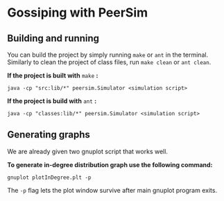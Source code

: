 # Gossiping with PeerSim

## Building and running ##

You can build the project by simply running `make` or `ant` in the terminal.  Similarly to clean the project of class files, run `make clean` or `ant clean`.

**If the project is built with** `make` **:**

`java -cp "src:lib/*" peersim.Simulator <simulation script>`

**If the project is build with** `ant` **:**

`java -cp "classes:lib/*" peersim.Simulator <simulation script>`

## Generating graphs ##

We are already given two gnuplot script that works well.

**To generate in-degree distribution graph use the following command:**

`gnuplot plotInDegree.plt -p`

The `-p` flag lets the plot window survive after main gnuplot program exits.
